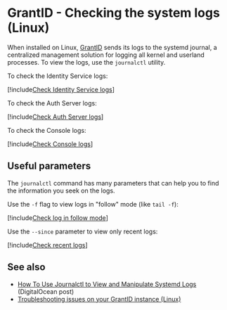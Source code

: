 ﻿# GrantID - Checking the system logs (Linux)

When installed on Linux, [GrantID](../../../index.md) sends its logs to the systemd journal, a centralized management solution for logging
all kernel and userland processes. To view the logs, use the `journalctl` utility.

To check the Identity Service logs:

[!include[Check Identity Service logs](../../../../../../includes/grant-id/linux/check-logs-identity-service.md)]

To check the Auth Server logs:

[!include[Check Auth Server logs](../../../../../../includes/grant-id/linux/check-logs-auth-server.md)]

To check the Console logs:

[!include[Check Console logs](../../../../../../includes/grant-id/linux/check-logs-console.md)]

## Useful parameters

The `journalctl` command has many parameters that can help you to find the information you seek on the logs.

Use the `-f` flag to view logs in "follow" mode (like `tail -f`):

[!include[Check log in follow mode](../../../../../../includes/grant-id/linux/check-logs-identity-service-follow.md)]

Use the `--since` parameter to view only recent logs:

[!include[Check recent logs](../../../../../../includes/grant-id/linux/check-logs-identity-service-since.md)]

## See also

* [How To Use Journalctl to View and Manipulate Systemd Logs](https://www.digitalocean.com/community/tutorials/how-to-use-journalctl-to-view-and-manipulate-systemd-logs) (DigitalOcean post)
* [Troubleshooting issues on your GrantID instance (Linux)](index.md)

